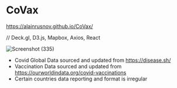 # CoVax
https://alainrusnov.github.io/CoVax/

// Deck.gl, D3.js, Mapbox, Axios, React

![Screenshot (335)](https://user-images.githubusercontent.com/71734708/112537862-9252d180-8d85-11eb-8297-8796cddbf213.png)

* Covid Global Data sourced and updated from https://disease.sh/
* Vaccination Data sourced and updated from https://ourworldindata.org/covid-vaccinations
* Certain countries data reporting and format is irregular
